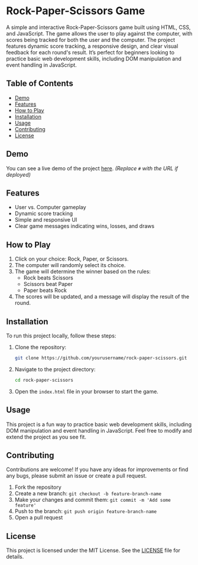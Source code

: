 # Rock-Paper-Scissors Game

A simple and interactive Rock-Paper-Scissors game built using HTML, CSS, and JavaScript. The game allows the user to play against the computer, with scores being tracked for both the user and the computer. The project features dynamic score tracking, a responsive design, and clear visual feedback for each round's result. It’s perfect for beginners looking to practice basic web development skills, including DOM manipulation and event handling in JavaScript.

## Table of Contents

- [Demo](#demo)
- [Features](#features)
- [How to Play](#how-to-play)
- [Installation](#installation)
- [Usage](#usage)
- [Contributing](#contributing)
- [License](#license)

## Demo

You can see a live demo of the project [here](#). *(Replace `#` with the URL if deployed)*

## Features

- User vs. Computer gameplay
- Dynamic score tracking
- Simple and responsive UI
- Clear game messages indicating wins, losses, and draws

## How to Play

1. Click on your choice: Rock, Paper, or Scissors.
2. The computer will randomly select its choice.
3. The game will determine the winner based on the rules:
   - Rock beats Scissors
   - Scissors beat Paper
   - Paper beats Rock
4. The scores will be updated, and a message will display the result of the round.

## Installation

To run this project locally, follow these steps:

1. Clone the repository:
   ```bash
   git clone https://github.com/yourusername/rock-paper-scissors.git

2. Navigate to the project directory:
   ```bash
   cd rock-paper-scissors
   ```
3. Open the `index.html` file in your browser to start the game.

## Usage

This project is a fun way to practice basic web development skills, including DOM manipulation and event handling in JavaScript. Feel free to modify and extend the project as you see fit.

## Contributing

Contributions are welcome! If you have any ideas for improvements or find any bugs, please submit an issue or create a pull request.

1. Fork the repository
2. Create a new branch: `git checkout -b feature-branch-name`
3. Make your changes and commit them: `git commit -m 'Add some feature'`
4. Push to the branch: `git push origin feature-branch-name`
5. Open a pull request

## License

This project is licensed under the MIT License. See the [LICENSE](LICENSE) file for details.
